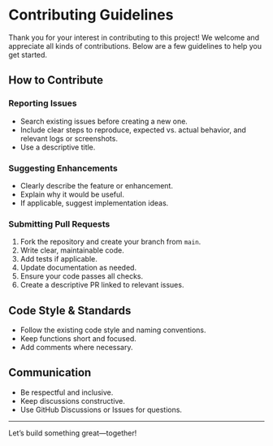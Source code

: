 # Contributing Guidelines

Thank you for your interest in contributing to this project! We welcome and appreciate all kinds of contributions. Below are a few guidelines to help you get started.

## How to Contribute

### Reporting Issues
- Search existing issues before creating a new one.
- Include clear steps to reproduce, expected vs. actual behavior, and relevant logs or screenshots.
- Use a descriptive title.

### Suggesting Enhancements
- Clearly describe the feature or enhancement.
- Explain why it would be useful.
- If applicable, suggest implementation ideas.

### Submitting Pull Requests
1. Fork the repository and create your branch from `main`.
2. Write clear, maintainable code.
3. Add tests if applicable.
4. Update documentation as needed.
5. Ensure your code passes all checks.
6. Create a descriptive PR linked to relevant issues.

## Code Style & Standards
- Follow the existing code style and naming conventions.
- Keep functions short and focused.
- Add comments where necessary.

## Communication
- Be respectful and inclusive.
- Keep discussions constructive.
- Use GitHub Discussions or Issues for questions.

---

Let’s build something great—together!
